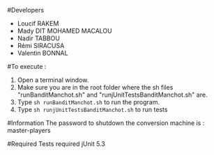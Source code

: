 #Developers
* Loucif RAKEM  
* Mady DIT MOHAMED MACALOU  
* Nadir TABBOU  
* Rémi SIRACUSA  
* Valentin BONNAL

#To execute :
1. Open a terminal window.
2. Make sure you are in the root folder where the sh files "runBanditManchot.sh" and "runjUnitTestsBanditManchot.sh" are.
3. Type `sh runBanditManchot.sh` to run the program.
4. Type `sh runjUnitTestsBanditManchot.sh` to run tests

#Information
The password to shutdown the conversion machine is : master-players

#Required
Tests required jUnit 5.3

